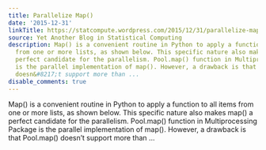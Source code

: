```yaml
---
title: Parallelize Map()
date: '2015-12-31'
linkTitle: https://statcompute.wordpress.com/2015/12/31/parallelize-map/
source: Yet Another Blog in Statistical Computing
description: Map() is a convenient routine in Python to apply a function to all items
  from one or more lists, as shown below. This specific nature also makes map() a
  perfect candidate for the parallelism. Pool.map() function in Multiprocessing Package
  is the parallel implementation of map(). However, a drawback is that Pool.map()
  doesn&#8217;t support more than ...
disable_comments: true
---
```

Map() is a convenient routine in Python to apply a function to all items from one or more lists, as shown below. This specific nature also makes map() a perfect candidate for the parallelism. Pool.map() function in Multiprocessing Package is the parallel implementation of map(). However, a drawback is that Pool.map() doesn&#8217;t support more than ...